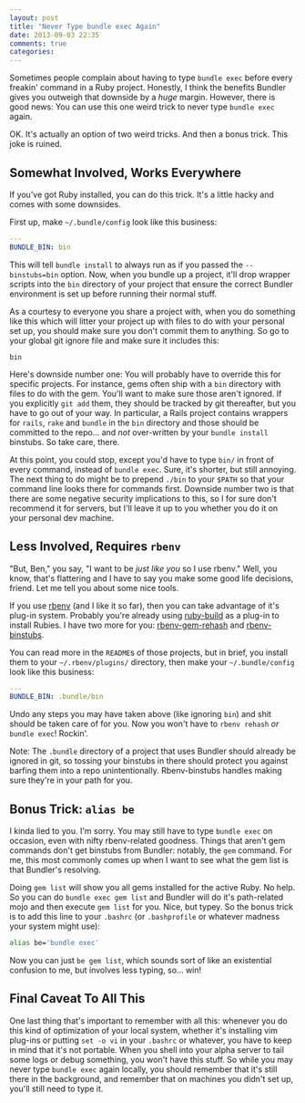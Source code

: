 ```yaml
---
layout: post
title: "Never Type bundle exec Again"
date: 2013-09-03 22:35
comments: true
categories: 
---
```

Sometimes people complain about having to type `bundle exec` before every
freakin' command in a Ruby project. Honestly, I think the benefits Bundler gives
you outweigh that downside by a *huge* margin. However, there is good news: You
can use this one weird trick to never type `bundle exec` again.

OK. It's actually an option of two weird tricks. And then a bonus trick. This
joke is ruined.


## Somewhat Involved, Works Everywhere

If you've got Ruby installed, you can do this trick. It's a little hacky and
comes with some downsides.

First up, make `~/.bundle/config` look like this business:

``` yaml ~/.bundle/config
---
BUNDLE_BIN: bin
```

This will tell `bundle install` to always run as if you passed the
`--binstubs=bin` option. Now, when you bundle up a project, it'll drop wrapper
scripts into the `bin` directory of your project that ensure the correct Bundler
environment is set up before running their normal stuff.

As a courtesy to everyone you share a project with, when you do something like
this which will litter your project up with files to do with your personal set
up, you should make sure you don't commit them to anything. So go to your global
git ignore file and make sure it includes this:

``` text ~/.gitignore
bin
```

Here's downside number one: You will probably have to override this for specific
projects. For instance, gems often ship with a `bin` directory with files to do
with the gem. You'll want to make sure those aren't ignored. If you explicitly
`git add` them, they should be tracked by git thereafter, but you have to go out
of your way. In particular, a Rails project contains wrappers for `rails`,
`rake` and `bundle` in the `bin` directory and those should be committed to the
repo... and *not* over-written by your `bundle install` binstubs. So take care,
there.

At this point, you could stop, except you'd have to type `bin/` in front of
every command, instead of `bundle exec`. Sure, it's shorter, but still annoying.
The next thing to do might be to prepend `./bin` to your `$PATH` so that your
command line looks there for commands first. Downside number two is that there
are some negative security implications to this, so I for sure don't recommend
it for servers, but I'll leave it up to you whether you do it on your personal
dev machine.

## Less Involved, Requires `rbenv`

"But, Ben," you say, "I want to be *just like you* so I use rbenv." Well, you
know, that's flattering and I have to say you make some good life decisions,
friend. Let me tell you about some nice tools.

If you use [rbenv](https://github.com/sstephenson/rbenv) (and I like it so
far), then you can take advantage of it's plug-in system. Probably you're
already using [ruby-build](https://github.com/sstephenson/ruby-build) as a
plug-in to install Rubies. I have two more for you:
[rbenv-gem-rehash](https://github.com/sstephenson/rbenv-gem-rehash) and
[rbenv-binstubs](https://github.com/ianheggie/rbenv-binstubs).

You can read more in the `README`s of those projects, but in brief, you install
them to your `~/.rbenv/plugins/` directory, then make your `~/.bundle/config`
look like this business:

``` yaml ~/.bundle/config
---
BUNDLE_BIN: .bundle/bin
```

Undo any steps you may have taken above (like ignoring `bin`) and shit should be
taken care of for you. Now you won't have to `rbenv rehash` *or* `bundle exec`!
Rockin'.

Note: The `.bundle` directory of a project that uses Bundler should already be
ignored in git, so tossing your binstubs in there should protect you against
barfing them into a repo unintentionally. Rbenv-binstubs handles making sure
they're in your path for you.

## Bonus Trick: `alias be`

I kinda lied to you. I'm sorry. You may still have to type `bundle exec` on
occasion, even with nifty rbenv-related goodness. Things that aren't gem
commands don't get binstubs from Bundler: notably, the `gem` command. For me,
this most commonly comes up when I want to see what the gem list is that
Bundler's resolving.

Doing `gem list` will show you all gems installed for the active Ruby. No help.
So you can do `bundle exec gem list` and Bundler will do it's path-related mojo
and then execute `gem list` for you. Nice, but typey. So the bonus trick is to
add this line to your `.bashrc` (or `.bashprofile` or whatever madness your
system might use):

``` bash ~/.bashrc
alias be='bundle exec'
```

Now you can just `be gem list`, which sounds sort of like an existential
confusion to me, but involves less typing, so... win!

## Final Caveat To All This

One last thing that's important to remember with all this: whenever you do this
kind of optimization of your local system, whether it's installing vim plug-ins
or putting `set -o vi` in your `.bashrc` or whatever, you have to keep in mind
that it's not portable. When you shell into your alpha server to tail some logs
or debug something, you won't have this stuff. So while you may never type
`bundle exec` again locally, you should remember that it's still there in the
background, and remember that on machines you didn't set up, you'll still need
to type it.

